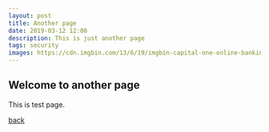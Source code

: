 ```yaml
---
layout: post
title: Another page
date: 2019-03-12 12:00
description: This is just another page
tags: security
images: https://cdn.imgbin.com/13/6/19/imgbin-capital-one-online-banking-credit-card-bank-account-bank-Qy2eMNEfBMWmHEZ2n6WU5gQs2.jpg
---
```


## Welcome to another page
This is test page.

[back](./)

